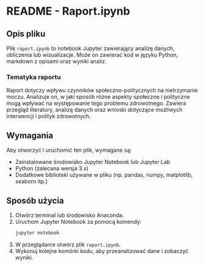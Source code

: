 # README - Raport.ipynb

## Opis pliku
Plik `raport.ipynb` to notebook Jupyter zawierający analizę danych, obliczenia lub wizualizacje. Może on zawierać kod w języku Python, markdown z opisami oraz wyniki analiz.

### Tematyka raportu
Raport dotyczy wpływu czynników społeczno-politycznych na nietrzymanie moczu. Analizuje on, w jaki sposób różne aspekty społeczne i polityczne mogą wpływać na występowanie tego problemu zdrowotnego. Zawiera przegląd literatury, analizę danych oraz wnioski dotyczące możliwych interwencji i polityk zdrowotnych.

## Wymagania
Aby otworzyć i uruchomić ten plik, wymagane są:
- Zainstalowane środowisko Jupyter Notebook lub Jupyter Lab
- Python (zalecana wersja 3.x)
- Dodatkowe biblioteki używane w pliku (np. pandas, numpy, matplotlib, seaborn itp.)

## Sposób użycia
1. Otwórz terminal lub środowisko Anaconda.
2. Uruchom Jupyter Notebook za pomocą komendy:
   ```bash
   jupyter notebook
   ```
3. W przeglądarce otwórz plik `raport.ipynb`.
4. Wykonuj kolejne komórki kodu, aby przeanalizować dane i zobaczyć wyniki.

